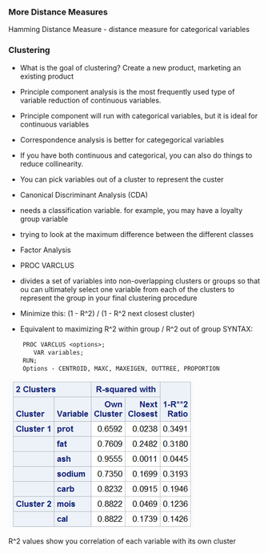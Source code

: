 ### More Distance Measures
Hamming Distance Measure - distance measure for categorical variables

### Clustering
- What is the goal of clustering?  Create a new product, marketing an existing product
- Principle component analysis is the most frequently used type of variable reduction of continuous variables.
 - Principle component will run with categorical variables, but it is ideal for continuous variables
- Correspondence analysis is better for categegorical variables
 - If you have both continuous and categorical, you can also do things to reduce collinearity.
- You can pick variables out of a cluster to represent the custer
- Canonical Discriminant Analysis (CDA)
 - needs a classification variable.  for example, you may have a loyalty group variable
 - trying to look at the maximum difference between the different classes
- Factor Analysis

- PROC VARCLUS
 - divides a set of variables into non-overlapping clusters or groups so that ou can ultimately select one variable from each of the clusters to represent the group in your final clustering procedure
 - Minimize this: (1 - R^2) / (1 - R^2 next closest cluster) 
  - Equivalent to maximizing R^2 within group / R^2 out of group
SYNTAX:
```
    PROC VARCLUS <options>;
       VAR variables;
    RUN;
    Options - CENTROID, MAXC, MAXEIGEN, OUTTREE, PROPORTION
```
 
![img](screenshots/marketing_1.PNG)

R^2 values show you correlation of each variable with its own cluster
